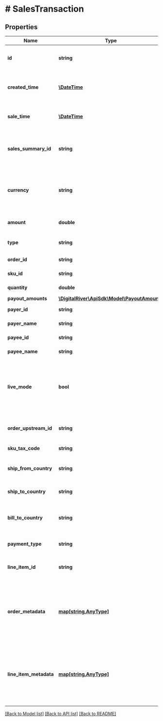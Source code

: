 # # SalesTransaction

## Properties

Name | Type | Description | Notes
------------ | ------------- | ------------- | -------------
**id** | **string** | Unique identifier for the sales transaction | [optional] 
**created_time** | [**\DateTime**](\DateTime.md) | Time at which the sales transaction was created | [optional] 
**sale_time** | [**\DateTime**](\DateTime.md) | Time at which the sales occurred. | [optional] 
**sales_summary_id** | **string** | Unique identifier of a Digital River sales summary, if any. | [optional] 
**currency** | **string** | Three-letter ISO currency code representing the sale currency. | [optional] 
**amount** | **double** | The sales transaction amount. | [optional] 
**type** | **string** | Sales transaction type. | [optional] 
**order_id** | **string** | Order identifier. | [optional] 
**sku_id** | **string** | SKU identifier. | [optional] 
**quantity** | **double** | The quantity of the SKU. | [optional] 
**payout_amounts** | [**\DigitalRiver\ApiSdk\Model\PayoutAmounts**](PayoutAmounts.md) |  | [optional] 
**payer_id** | **string** | The ID of payer. | [optional] 
**payer_name** | **string** | The name of the payer | [optional] 
**payee_id** | **string** | The ID of the payee. | [optional] 
**payee_name** | **string** | The name of the payee. | [optional] 
**live_mode** | **bool** | Has the value true if the object exists in live mode or the value false if the object exists in test mode. | [optional] 
**order_upstream_id** | **string** | Unique upstream ID for the order. | [optional] 
**sku_tax_code** | **string** | The sku tax code. | [optional] 
**ship_from_country** | **string** | Country being shipped from. | [optional] 
**ship_to_country** | **string** | Country being shipped to. | [optional] 
**bill_to_country** | **string** | Country listed on shopper&#39;s billing address. | [optional] 
**payment_type** | **string** | Type of payment used. | [optional] 
**line_item_id** | **string** | The unique identiier of the line item. | [optional] 
**order_metadata** | [**map[string,AnyType]**](AnyType.md) | Key-value pairs used to store additional data. Value can be string, boolean or integer types. | [optional] 
**line_item_metadata** | [**map[string,AnyType]**](AnyType.md) | Key-value pairs used to store additional data. Value can be string, boolean or integer types. | [optional] 

[[Back to Model list]](../../README.md#documentation-for-models) [[Back to API list]](../../README.md#documentation-for-api-endpoints) [[Back to README]](../../README.md)


